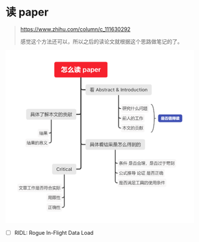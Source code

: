 # 读 paper

> https://www.zhihu.com/column/c_111630292
>
> 感觉这个方法还可以，所以之后的读论文就根据这个思路做笔记的了。

<img src="read_paper.png" style="zoom:80%;" />

- [ ] RIDL: Rogue In-Flight Data Load

